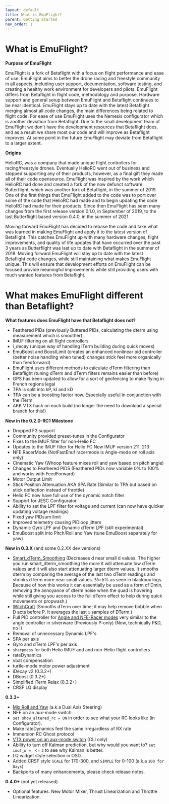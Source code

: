 ```yaml
---
layout: default
title: What is EmuFlight?
parent: Getting Started
nav_order: 1
---
```


# What is EmuFlight?

**Purpose of EmuFlight**

EmuFlight is a fork of Betaflight with a focus on flight performance and ease of use. EmuFlight aims to better the drone racing and freestyle community in all aspects, including user support, documentation, software testing, and creating a healthy work environment for developers and pilots. EmuFlight differs from Betaflight in flight code, methodology and purpose. Hardware support and general setup between EmuFlight and Betaflight continues to be near identical. EmuFlight stays up to date with the latest Betaflight merging almost all code changes, the main differences being related to flight code. For ease of use EmuFlight uses the Nemesis configurator which is another deviation from Betaflight. Due to the small development team of EmuFlight we don't have the development resources that Betaflight does, and as a result we share most our code and will improve as Betaflight improves. At some point in the future EmuFlight may deviate from Betaflight to a larger extent.

**Origins**

HelioRC, was a company that made unique flight controllers for racing/freestyle drones. Eventually HelioRC went out of business and stopped supporting any of their products, however, as a final gift they made all of their code opensource. EmuFlight was inspired by the work which HelioRC had done and created a fork of the now defunct software Butterflight, which was another fork of Betaflight, in the summer of 2019. One of the first things that EmuFlight added to the code was to port over some of the code that HelioRC had made and to begin updating the code HelioRC had made for their products. Since then EmuFlight has seen many changes from the first release version 0.1.0, in September of 2019, to the last Butterflight based version 0.4.0, in the summer of 2021.

Moving forward EmuFlight has decided to rebase the code and take what was learned in making EmuFlight and apply it to the latest version of Betaflight. This catches EmuFlight up with many hardware changes,  flight improvements, and quality of life updates that have occurred over the past 3 years as Butterflight was last up to date with Betaflight in the summer of 2018. Moving forward EmuFlight will stay up to date with the latest Betaflight code changes, while still maintaining what makes EmuFlight unique. This will ensure that development efforts on EmuFlight can be focused provide meaningful improvements while still providing users with much wanted features from Betaflight.


# What makes EmuFlight different than Betaflight?

**What features does EmuFlight have that Betaflight does not?**
* Feathered PIDs (previously Buttered PIDs, calculating the dterm using measurement which is smoother)
* IMUF filtering on all flight controllers
* i_decay (unique way of handling iTerm building during quick moves)
* EmuBoost and BoostLimit (creates an enhanced nonlinear pid controller (better noise handling when tuned) changes stick feel more organically than feedforward)
* EmuFlight uses different methods to calculate dTerm filtering than Betaflight (tuning dTerm and dTerm filters remains easier than before)
* GPS has been updated to allow for a sort of geofencing to make flying in French regions legal
* TPA is split into kP, kI and kD
* TPA can be a boosting factor now. Especially useful in conjunction with the iTerm
* AKK VTX hack on each build (no longer the need to download a special branch for this!)

**New in the 0.2.0-RC1 Milestone**
* Dropped F3 support
* Community provided preset-tunes in the Configurator
* Fixes to the IMUF filter for non-Helio FC
* Updates to the IMUF filter for Helio FC New IMUF version 211, 213
* NFE RacerMode (NotFastEnuf racermode is Angle-mode on roll axis only)
* Cinematic Yaw (Whoop feature mixes roll and yaw based on pitch angle)
* Changes to Feathered PIDS (Feathered PIDs now variable 0% to 100% and works with FeedForward)
* Motor Output Limit
* Stick Position Attenuation AKA SPA Rate (Similar to TPA but based on stick deflection instead of throttle)
* Helio FC now have full use of the dynamic notch filter
* Support for JESC Configurator
* Ability to set the LPF filter for voltage and current (can now have quicker updating voltage readings)
* Fixed yaw PIDsum limit
* Improved telemetry causing PIDloop jitters
* Dynamic Gyro LPF and Dynamic dTerm LPF (still experimental)
* EmuBoost split into Pitch/Roll and Yaw (tune EmuBoost separately for yaw)

**New in 0.3.X** (and some 0.2.XX dev versions)
* [Smart_dTerm_Smoothing](/features/Smart-dTerm-Smoothing.html) (Decreases d near small d values. The higher you run smart_dterm_smoothing the more it will attenuate low dTerm values and it will also start attenuating larger dterm values. It smooths dterm by comparing the average of the last two dTerm readings and shrinks dTerm more near small values. `50`=5% as seen in blackbox logs. Because of how this works it can essentially be used as a form of Dmin, removing the annoyance of dterm noise when the quad is hovering while still giving you access to the full dTerm effect to help during quick movements or propwash.)
* [WitchCraft](/features/WitchCraft.html) (Smooths dTerm over time; it may help remove bobble when D acts before P. It averages the last _`x`_ samples of DTerm.)
* Full PID controller for [Angle and NFE-Racer modes](/features/Angle-and-NFE-Racer-modes.html) very similar to the angle controller in silverware (Previously P-only) (Now, technically P&D, no I)
* Removal of unnecessary Dynamic LPF's
* SPA per axis
* Gyro and dTerm LPF's per axis
* `sharpness` for both Helio IMUF and and non-Helio flight controllers
* rateDynamics
* vbat compensation
* turtle-mode motor power adjustment
* iDecay v2 (0.3.2+)
* DBoost (0.3.2+)
* Simplified iTerm Relax (0.3.2+)
* CRSF LQ display

**0.3.3+**
* [Mix Roll and Yaw](/features/Angle-and-NFE-Racer-modes.html#mix-roll-and-yaw) (a.k.a Dual Axis Steering)
* NFE on an aux-mode switch.
* `set show_altered_rc = ON` in order to see what your RC looks like (in Configurator).
* Make rateDynamics feel the same irregardless of RX rate
* Immersion RC Ghost protocol
* [VTX power on an aux-mode switch](/Faq%20and%20Issues.html#vtx-power-on-an-aux-mode-switch) (CLI only)
* Ability to turn off Kalman prediction, but why would you want to? `set imuf_w = ` <= `2` to see why Kalman is better.
* LQ widget style selection in OSD.
* Added CRSF style `SCALE` for 170-300, and `SIMPLE` for 0-100 (a.k.a `100 for Days`)
* Backports of many enhancements, please check release notes.

**0.4.0+** (not yet released)
* Optional features: New Motor Mixer, Thrust Linearization and Throttle Linearization.
